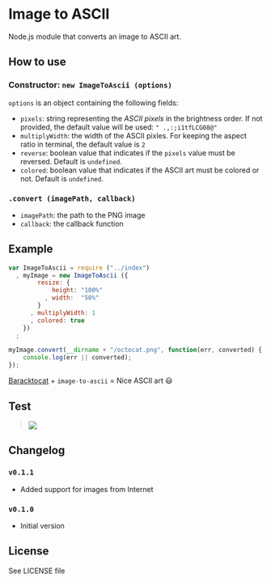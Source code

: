 Image to ASCII
==============

Node.js module that converts an image to ASCII art.

## How to use

### Constructor: `new ImageToAscii (options)`
`options` is an object containing the following fields:
 - `pixels`: string representing the *ASCII pixels* in the brightness order. If not provided, the default value will be used: `" .,:;i1tfLCG08@"`
 - `multiplyWidth`: the width of the ASCII pixles. For keeping the aspect ratio in terminal, the default value is `2`
 - `reverse`: boolean value that indicates if the `pixels` value must be reversed. Default is `undefined`.
 - `colored`: boolean value that indicates if the ASCII art must be colored or not. Default is `undefined`.

### `.convert (imagePath, callback)`
 - `imagePath`: the path to the PNG image
 - `callback`: the callback function

## Example

```js
var ImageToAscii = require ("../index")
  , myImage = new ImageToAscii ({
        resize: {
            height: "100%"
          , width:  "50%"
        }
      , multiplyWidth: 1
      , colored: true
    })
  ;

myImage.convert(__dirname + "/octocat.png", function(err, converted) {
    console.log(err || converted);
});
```
[Baracktocat](https://octodex.github.com/baracktocat/) + `image-to-ascii` = Nice ASCII art :smiley:


## Test

> [![](http://i.imgur.com/piG4iMu.png)](https://asciinema.org/a/8881)


## Changelog

### `v0.1.1`
 - Added support for images from Internet

### `v0.1.0`
 - Initial version

## License
See LICENSE file
